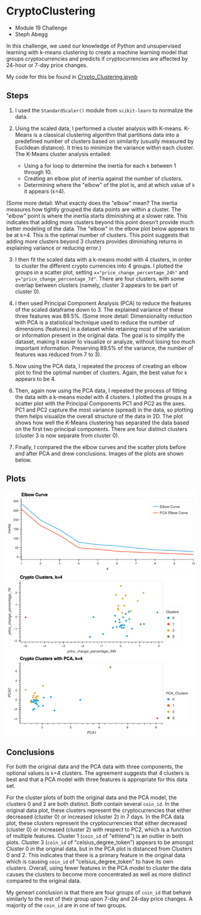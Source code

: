 # CryptoClustering
- Module 19 Challenge
- Steph Abegg

In this challenge, we used our knowledge of Python and unsupervised learning with k-means clustering to create a machine learning model that groups cryptocurrencies and predicts if cryptocurrencies are affected by 24-hour or 7-day price changes.

My code for this be found in [Crypto_Clustering.ipynb](Crypto_Clustering.ipynb)

## Steps

1. I used the `StandardScaler()` module from `scikit-learn` to normalize the data.

2. Using the scaled data, I performed a cluster analysis with K-means. K-Means is a classical clustering algorithm that partitions data into a predefined number of clusters based on similarity (usually measured by Euclidean distance). It tries to minimize the variance within each cluster. The K-Means cluster analysis entailed:
   - Using a for loop to determine the inertia for each `k` between 1 through 10.
   - Creating an elbow plot of inertia against the number of clusters.
   - Determining where the "elbow" of the plot is, and at which value of `k` it appears (`k`=4).

(Some more detail: What exactly does the "elbow" mean? The inertia measures how tightly grouped the data points are within a cluster. The "elbow" point is where the inertia starts diminishing at a slower rate. This indicates that adding more clusters beyond this point doesn't provide much better modeling of the data. The "elbow" in the elbow plot below appears to be at `k`=4. This is the optimal number of clusters. This point suggests that adding more clusters beyond 3 clusters provides diminishing returns in explaining variance or reducing error.)

3. I then fit the scaled data with a k-means model with 4 clusters, in order to cluster the different crypto currencies into 4 groups. I plotted the groups in a scatter plot, setting `x="price_change_percentage_24h"` and `y="price_change_percentage_7d"`.  There are four  clusters, with some overlap between clusters (namely, cluster 3 appears to be part of cluster 0).

4. I then used Principal Component Analysis (PCA) to reduce the features of the scaled dataframe down to 3. The explained variance of these three features was 89.5%. (Some more detail: Dimensionality reduction with PCA is a statistical technique used to reduce the number of dimensions (features) in a dataset while retaining most of the variation or information present in the original data. The goal is to simplify the dataset, making it easier to visualize or analyze, without losing too much important information. Preserving 89.5% of the variance, the number of features was reduced from 7 to 3).

5. Now using the PCA data, I repeated the process of creating an elbow plot to find the optimal number of clusters. Again, the best value for `k` appears to be 4. 

6. Then, again now using the PCA data, I repeated the process of fitting the data with a k-means model with 4 clusters. I plotted the groups in a scatter plot with the Principal Components PC1 and PC2 as the axes. PC1 and PC2 capture the most variance (spread) in the data, so plotting them helps visualize the overall structure of the data in 2D. The plot shows how well the K-Means clustering has separated the data based on the first two principal components. There are four distinct clusters (cluster 3 is now separate from cluster 0).
   
7. Finally, I compared the the elbow curves and the scatter plots before and after PCA and drew conclusions. Images of the plots are shown below.

## Plots

<img src="images/elbow_plots.png" width=700>
<img src="images/cluster_plots.png" width=700>

## Conclusions

For both the original data and the PCA data with three components, the optional values is `k`=4 clusters. The agreement suggests that 4 clusters is best and that a PCA model with three features is appropriate for this data set.

For the cluster plots of both the original data and the PCA model, the clusters 0 and 2 are both distinct. Both contain several `coin_id`. In the original data plot, these clusters represent the cryptocurrencies that either decreased (cluster 0) or increased (cluster 2) in 7 days. In the PCA data plot, these clusters represent the cryptocurrencies that either decreased (cluster 0) or increased (cluster 2) with respect to PC2, which is a function of multiple features. Cluster 1 (`coin_id` of "ethlend") is an outlier in both plots. Cluster 3 (`coin_id` of "celsius_degree_token") appears to be amongst Cluster 0 in the original data, but in the  PCA plot is distanced from Clusters 0 and 2. This indicates that there is a primary feature in the original data which is causing `coin_id` of "celsius_degree_token" to have its own clusters. Overall, using fewer features in the PCA model to cluster the data causes the clusters to become more concentrated as well as more distinct compared to the original data.

My genearl conclusion is that there are four groups of `coin_id` that behave similarly to the rest of their group upon 7-day and 24-day price changes. A majority of the `coin_id` are in one of two groups.
